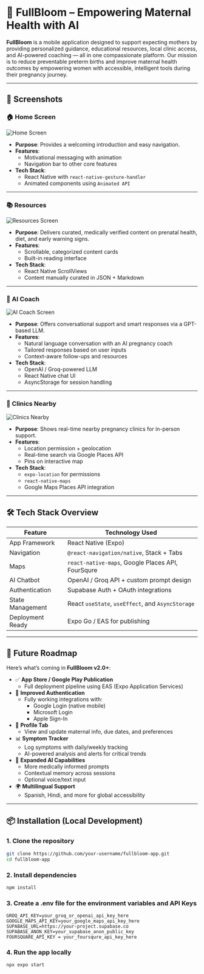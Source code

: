 # 🌸 FullBloom – Empowering Maternal Health with AI

**FullBloom** is a mobile application designed to support expecting mothers by providing personalized guidance, educational resources, local clinic access, and AI-powered coaching — all in one compassionate platform. Our mission is to reduce preventable preterm births and improve maternal health outcomes by empowering women with accessible, intelligent tools during their pregnancy journey.

---

## 📸 Screenshots



### 🏠 Home Screen
![Home Screen](screenshots/home.png)

- **Purpose**: Provides a welcoming introduction and easy navigation.
- **Features**:
  - Motivational messaging with animation
  - Navigation bar to other core features
- **Tech Stack**:
  - React Native with `react-native-gesture-handler`
  - Animated components using `Animated API`

---

### 📚 Resources
![Resources Screen](screenshots/resources.png)

- **Purpose**: Delivers curated, medically verified content on prenatal health, diet, and early warning signs.
- **Features**:
  - Scrollable, categorized content cards
  - Built-in reading interface
- **Tech Stack**:
  - React Native ScrollViews
  - Content manually curated in JSON + Markdown

---

### 🤖 AI Coach
![AI Coach Screen](screenshots/aicoach.png)

- **Purpose**: Offers conversational support and smart responses via a GPT-based LLM.
- **Features**:
  - Natural language conversation with an AI pregnancy coach
  - Tailored responses based on user inputs
  - Context-aware follow-ups and resources
- **Tech Stack**:
  - OpenAI / Groq-powered LLM
  - React Native chat UI
  - AsyncStorage for session handling

---

### 🏥 Clinics Nearby
![Clinics Nearby](screenshots/clinics.png)

- **Purpose**: Shows real-time nearby pregnancy clinics for in-person support.
- **Features**:
  - Location permission + geolocation
  - Real-time search via Google Places API
  - Pins on interactive map
- **Tech Stack**:
  - `expo-location` for permissions
  - `react-native-maps`
  - Google Maps Places API integration

---

## 🛠️ Tech Stack Overview

| Feature            | Technology Used                                  |
|--------------------|--------------------------------------------------|
| App Framework      | React Native (Expo)                              |
| Navigation         | `@react-navigation/native`, Stack + Tabs         |
| Maps               | `react-native-maps`, Google Places API, FourSqure|
| AI Chatbot         | OpenAI / Groq API + custom prompt design         |
| Authentication     | Supabase Auth + OAuth integrations               |
| State Management   | React `useState`, `useEffect`, and `AsyncStorage`|
| Deployment Ready   | Expo Go / EAS for publishing                     |

---

## 🚀 Future Roadmap

Here’s what’s coming in **FullBloom v2.0+**:

- ✅ **App Store / Google Play Publication**
  - Full deployment pipeline using EAS (Expo Application Services)
- 🔐 **Improved Authentication**
  - Fully working integrations with:
    - Google Login (native mobile)
    - Microsoft Login
    - Apple Sign-In
- 👤 **Profile Tab**
  - View and update maternal info, due dates, and preferences
- 📊 **Symptom Tracker**
  - Log symptoms with daily/weekly tracking
  - AI-powered analysis and alerts for critical trends
- 🧠 **Expanded AI Capabilities**
  - More medically informed prompts
  - Contextual memory across sessions
  - Optional voice/text input
- 🌍 **Multilingual Support**
  - Spanish, Hindi, and more for global accessibility

---

## 📦 Installation (Local Development)

### 1. Clone the repository

```bash
git clone https://github.com/your-username/fullbloom-app.git
cd fullbloom-app
```
### 2. Install dependencies

```bash
npm install
```

### 3. Create a .env file for the environment variables and API Keys
```env
GROQ_API_KEY=your_groq_or_openai_api_key_here
GOOGLE_MAPS_API_KEY=your_google_maps_api_key_here
SUPABASE_URL=https://your-project.supabase.co
SUPABASE_ANON_KEY=your_supabase_anon_public_key
FOURSQUARE_API_KEY = your_foursqure_api_key_here
```

### 4. Run the app locally
```bash
npx expo start
```

